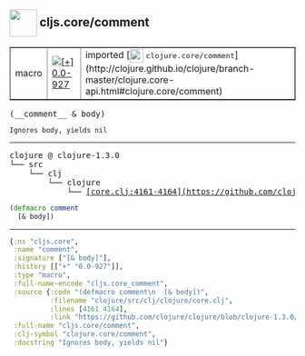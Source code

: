 ## <img width="48px" valign="middle" src="http://i.imgur.com/Hi20huC.png"> cljs.core/comment

 <table border="1">
<tr>
<td>macro</td>
<td><a href="https://github.com/cljsinfo/api-refs/tree/0.0-927"><img valign="middle" alt="[+] 0.0-927" src="https://img.shields.io/badge/+-0.0--927-lightgrey.svg"></a> </td>
<td>
imported [<img height="24px" valign="middle" src="http://i.imgur.com/1GjPKvB.png"> <samp>clojure.core/comment</samp>](http://clojure.github.io/clojure/branch-master/clojure.core-api.html#clojure.core/comment)
</td>
</tr>
</table>

 <samp>
(__comment__ & body)<br>
</samp>

```
Ignores body, yields nil
```

---

 <pre>
clojure @ clojure-1.3.0
└── src
    └── clj
        └── clojure
            └── <ins>[core.clj:4161-4164](https://github.com/clojure/clojure/blob/clojure-1.3.0/src/clj/clojure/core.clj#L4161-L4164)</ins>
</pre>

```clj
(defmacro comment
  [& body])
```


---

```clj
{:ns "cljs.core",
 :name "comment",
 :signature ["[& body]"],
 :history [["+" "0.0-927"]],
 :type "macro",
 :full-name-encode "cljs.core_comment",
 :source {:code "(defmacro comment\n  [& body])",
          :filename "clojure/src/clj/clojure/core.clj",
          :lines [4161 4164],
          :link "https://github.com/clojure/clojure/blob/clojure-1.3.0/src/clj/clojure/core.clj#L4161-L4164"},
 :full-name "cljs.core/comment",
 :clj-symbol "clojure.core/comment",
 :docstring "Ignores body, yields nil"}

```
